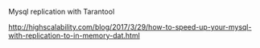 Mysql replication with Tarantool

http://highscalability.com/blog/2017/3/29/how-to-speed-up-your-mysql-with-replication-to-in-memory-dat.html
